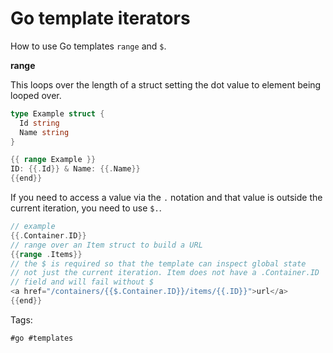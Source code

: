 # Go template iterators

How to use Go templates `range` and `$`.

**range**

This loops over the length of a struct setting the dot value to element
being looped over. 

```go
type Example struct {
  Id string
  Name string
}

{{ range Example }}
ID: {{.Id}} & Name: {{.Name}}
{{end}}
```

If you need to access a value via the `.` notation and that value is outside
the current iteration, you need to use `$.`. 

```go
// example 
{{.Container.ID}}
// range over an Item struct to build a URL
{{range .Items}}
// the $ is required so that the template can inspect global state
// not just the current iteration. Item does not have a .Container.ID 
// field and will fail without $
<a href="/containers/{{$.Container.ID}}/items/{{.ID}}">url</a>
{{end}}
```

Tags:

    #go #templates
